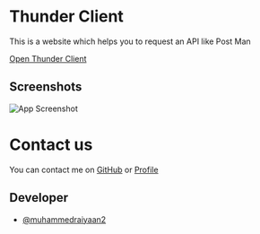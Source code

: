 # Thunder Client
This is a website which helps you to request an API like Post Man

[Open Thunder Client](https://thunder-client.herokuapp.com/)

## Screenshots

![App Screenshot](https://muhammedraiyaan2.github.io/Server/Screenshot%20(314).png)
# Contact us
You can contact me on [GitHub](https://github.com/muhammedraiyaan2) or [Profile](https://muhammedraiyaan2.github.io/Profile/)

## Developer

- [@muhammedraiyaan2](https://github.com/muhammedraiyaan2)

